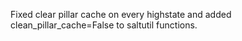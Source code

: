 Fixed clear pillar cache on every highstate and added clean_pillar_cache=False to saltutil functions.
